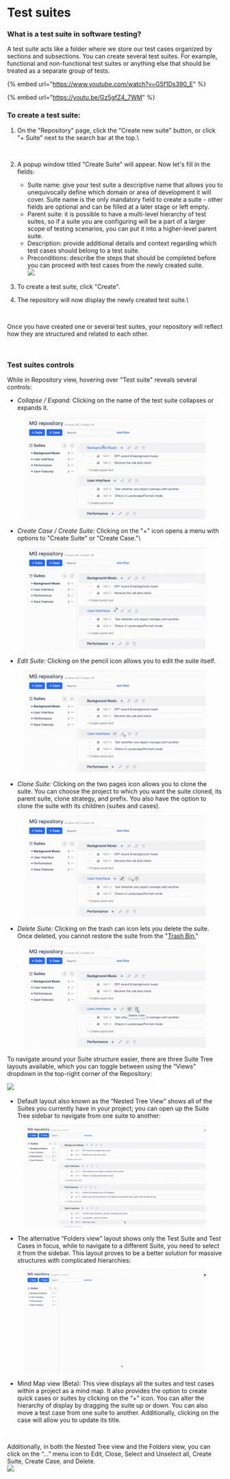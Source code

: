 # Test suites

### What is a test suite in software testing?

A test suite acts like a folder where we store our test cases organized by sections and subsections. You can create several test suites. For example, functional and non-functional test suites or anything else that should be treated as a separate group of tests.

{% embed url="https://www.youtube.com/watch?v=G5f1Ds390_E" %}

{% embed url="https://youtu.be/Gz5gfZ4_7WM" %}

### **To create a test suite:**

1.  On the "Repository" page, click the "Create new suite" button, or click "+ Suite" next to the search bar at the top.\


    <figure><img src="https://qase.intercom-attachments-7.com/i/o/597420266/bd386696109eff5ddc570d6b/jTxtjwLUluuGX1AQ9cuK2WOzDFu8CrrP9PM3UzS-oQkOp1RYjBcmzPHHX5LVQzS-BU0K9lO6J7QxLXGvfEtnNXfnOcABRqvVNyRF2-fafAJQEha1gpWfUPGhHu8Ejx2MNki9wRPuEjWkFoldxQMivKGTz_6Wv7rPepye-px8UK9dJxuHN5FeKxnt8g" alt=""><figcaption></figcaption></figure>
2. A popup window titled "Create Suite" will appear. Now let's fill in the fields:
   * Suite name: give your test suite a descriptive name that allows you to unequivocally define which domain or area of development it will cover. Suite name is the only mandatory field to create a suite - other fields are optional and can be filled at a later stage or left empty.
   * Parent suite: it is possible to have a multi-level hierarchy of test suites, so if a suite you are configuring will be a part of a larger scope of testing scenarios, you can put it into a higher-level parent suite.
   * Description: provide additional details and context regarding which test cases should belong to a test suite.
   * Preconditions: describe the steps that should be completed before you can proceed with test cases from the newly created suite.\
     [![](https://qase.intercom-attachments-7.com/i/o/597420271/71cba06887c58ddcf4eb06c4/YSDIpfhftkdvSOpMc15\_mvfSp8iwcrry0-Ft4mJCZPiQw8Fe\_98guvwk87CSqZbcDqZN-fu1RxIcwa2N0LfwX\_QET4va08b9xpgZ8GLPnqGZebrvvAF\_VxovIgFka0\_2Lr\_pib8XSDJAZUTn4zEwNKL9xm-oSFTxSexCMRrmTpjinWhOmaKM0f\_mEg)](https://qase.intercom-attachments-7.com/i/o/597420271/71cba06887c58ddcf4eb06c4/YSDIpfhftkdvSOpMc15\_mvfSp8iwcrry0-Ft4mJCZPiQw8Fe\_98guvwk87CSqZbcDqZN-fu1RxIcwa2N0LfwX\_QET4va08b9xpgZ8GLPnqGZebrvvAF\_VxovIgFka0\_2Lr\_pib8XSDJAZUTn4zEwNKL9xm-oSFTxSexCMRrmTpjinWhOmaKM0f\_mEg)
3. To create a test suite, click "Create".
4.  The repository will now display the newly created test suite.\


    <figure><img src="https://qase.intercom-attachments-7.com/i/o/597420280/0d5db0fc0c502949be8d99eb/855c50KLt7wgszKz6U-aBZMCOFgYKXPkvK7Ss7O1j6zZnQ4yfzJrArUGAiwEdMTP_PqBL2EBZYwfpcVAs4HtqmjsN26g6Vv3HyRWLEh5eM0C-ZSepP_y-XSFG3sftObpnG2-uY8YOB7pFRa1bNKDNs-T-7zR_dMTl_QwSlm2vA2DCm3R524-yrMHIA" alt=""><figcaption></figcaption></figure>

Once you have created one or several test suites, your repository will reflect how they are structured and related to each other.

<figure><img src="https://qase.intercom-attachments-7.com/i/o/595235012/dfdcbe1044e27d478bfb5714/hlWTKJli8CYEId0spMk-3kOM6WjlE_QlH-q91yH5-ghuEdXe1H_CpWY_4EkI3BzMUvLbd-2M6uJCnIyhCb18zepblH9O2iKCaSv7Ea7CNtDhUbR5UTIWc0QiEYpUhHzucyjd6_odBrdzWCm4IFqNbNtrkDHEtEFD3C3CRhD0EqRv9exzEc_SJtZ9fw" alt=""><figcaption></figcaption></figure>

### Test suites controls

While in Repository view, hovering over "Test suite" reveals several controls:

* _Collapse / Expand:_ Clicking on the name of the test suite collapses or expands it.

<figure><img src="../.gitbook/assets/collapse expand.gif" alt=""><figcaption></figcaption></figure>

* _Create Case / Create Suite:_ Clicking on the "+" icon opens a menu with options to "Create Suite" or "Create Case."\


<figure><img src="../.gitbook/assets/create case suite.gif" alt=""><figcaption></figcaption></figure>

* _Edit Suite:_ Clicking on the pencil icon allows you to edit the suite itself.

<figure><img src="../.gitbook/assets/edit suite.gif" alt=""><figcaption></figcaption></figure>

* _Clone Suite:_ Clicking on the two pages icon allows you to clone the suite. You can choose the project to which you want the suite cloned, its parent suite, clone strategy, and prefix. You also have the option to clone the suite with its children (suites and cases).

<figure><img src="../.gitbook/assets/clone suite.gif" alt=""><figcaption></figcaption></figure>

* _Delete Suite:_ Clicking on the trash can icon lets you delete the suite. Once deleted, you cannot restore the suite from the "[Trash Bin.](https://docs.qase.io/general/get-started-with-the-qase-platform/test-cases/trash-bin)"

<figure><img src="../.gitbook/assets/delete suite.gif" alt=""><figcaption></figcaption></figure>

To navigate around your Suite structure easier, there are three Suite Tree layouts available, which you can toggle between using the “Views” dropdown in the top-right corner of the Repository:

[![](https://qase.intercom-attachments-7.com/i/o/595235064/62ce8efcbdd9ca0fa49eebe6/cVXPaAsOTKZqMZxugJ2vRgc79PLTOCeysHkB1PFxi8QUhn-AtSCZpzf-8EjsBlKuQEE7hfbaGRrpxK1rYmmvj\_YNBG2GIkG42vkpBOnl2tvvn43PVXWkc2pZDXRcfwzVemNEPbBaEN7nlxmLU-gIt-zOjCXjvNSkX0Yvm9ursboIS4E-TJJVL0MYdQ)](https://qase.intercom-attachments-7.com/i/o/595235064/62ce8efcbdd9ca0fa49eebe6/cVXPaAsOTKZqMZxugJ2vRgc79PLTOCeysHkB1PFxi8QUhn-AtSCZpzf-8EjsBlKuQEE7hfbaGRrpxK1rYmmvj\_YNBG2GIkG42vkpBOnl2tvvn43PVXWkc2pZDXRcfwzVemNEPbBaEN7nlxmLU-gIt-zOjCXjvNSkX0Yvm9ursboIS4E-TJJVL0MYdQ)

* Default layout also known as the “Nested Tree View” shows all of the Suites you currently have in your project; you can open up the Suite Tree sidebar to navigate from one suite to another:

<figure><img src="../.gitbook/assets/nested tree view.gif" alt=""><figcaption></figcaption></figure>

* The alternative “Folders view” layout shows only the Test Suite and Test Cases in focus, while to navigate to a different Suite, you need to select it from the sidebar. This layout proves to be a better solution for massive structures with complicated hierarchies:

<figure><img src="../.gitbook/assets/folders view.gif" alt=""><figcaption></figcaption></figure>

* Mind Map view (Beta): This view displays all the suites and test cases within a project as a mind map. It also provides the option to create quick cases or suites by clicking on the “+” icon. You can alter the hierarchy of display by dragging the suite up or down. You can also move a test case from one suite to another. Additionally, clicking on the case will allow you to update its title.

<figure><img src="../.gitbook/assets/mind map view.gif" alt=""><figcaption></figcaption></figure>

Additionally, in both the Nested Tree view and the Folders view, you can click on the “...” menu icon to Edit, Close, Select and Unselect all, Create Suite, Create Case, and Delete.\
[![](https://qase.intercom-attachments-7.com/i/o/595235110/01261a556674548aa2f2e629/EYftJ0BAW0hwf5d-QktQqiKnIT8-B9veKSpiusN-XjmknNY7CqFCf1Vzsvtt6E6A6SqQTgZePk4ONFVdL75EoZeD\_GJ3oiunL-7xIVVVAMOCAkE9EJXj7Q4eMS8Hquj6GeVnSyGmZITZ8XDrNu5FSfRLCXIF4ZCwB7hcLP7nKWCH6LO7Jwc316bNsw)](https://qase.intercom-attachments-7.com/i/o/595235110/01261a556674548aa2f2e629/EYftJ0BAW0hwf5d-QktQqiKnIT8-B9veKSpiusN-XjmknNY7CqFCf1Vzsvtt6E6A6SqQTgZePk4ONFVdL75EoZeD\_GJ3oiunL-7xIVVVAMOCAkE9EJXj7Q4eMS8Hquj6GeVnSyGmZITZ8XDrNu5FSfRLCXIF4ZCwB7hcLP7nKWCH6LO7Jwc316bNsw)



